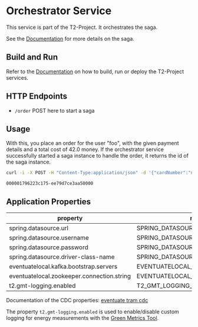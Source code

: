 # Orchestrator Service

This service is part of the T2-Project.
It orchestrates the saga.

See the [Documentation](https://t2-documentation.readthedocs.io/en/latest/microservices/arch.html#the-saga) for more details on the saga.

## Build and Run

Refer to the [Documentation](https://t2-documentation.readthedocs.io/en/latest/microservices/deploy.html) on how to build, run or deploy the T2-Project services.

## HTTP Endpoints

* `/order` POST here to start a saga

## Usage

With this, you place an order for the user "foo", with the given payment details and a total cost of 42.0 money.
If the orchestrator service successfully started a saga instance to handle the order, it returns the id of the saga instance.

```sh
curl -i -X POST -H "Content-Type:application/json" -d '{"cardNumber":"num","cardOwner":"own","checksum":"sum", "sessionId":"foo", "total" : 42.0}' http://orchestrator/order
```

```plain
000001796223c175-ee79d7ce3aa50000
```

## Application Properties

| property | read from env var |
| -------- | ----------------- |
| spring.datasource.url | SPRING_DATASOURCE_URL |
| spring.datasource.username | SPRING_DATASOURCE_USERNAME |
| spring.datasource.password | SPRING_DATASOURCE_PASSWORD |
| spring.datasource.driver-class-name | SPRING_DATASOURCE_DRIVER_CLASS_NAME |
| eventuatelocal.kafka.bootstrap.servers | EVENTUATELOCAL_KAFKA_BOOTSTRAP_SERVERS |
| eventuatelocal.zookeeper.connection.string | EVENTUATELOCAL_ZOOKEEPER_CONNECTION_STRING |
| t2.gmt-logging.enabled | T2_GMT_LOGGING_ENABLED |

Documentation of the CDC properties: [eventuate tram cdc](https://eventuate.io/docs/manual/eventuate-tram/latest/getting-started-eventuate-tram.html)

The property `t2.gmt-logging.enabled` is used to enable/disable custom logging for energy measurements with the [Green Metrics Tool](https://docs.green-coding.berlin/).
